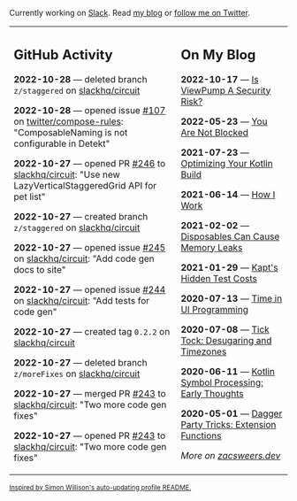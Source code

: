 Currently working on [Slack](https://slack.com/). Read [my blog](https://zacsweers.dev/) or [follow me on Twitter](https://twitter.com/ZacSweers).

<table><tr><td valign="top" width="60%">

## GitHub Activity
<!-- githubActivity starts -->
**2022-10-28** — deleted branch `z/staggered` on [slackhq/circuit](https://github.com/slackhq/circuit)

**2022-10-28** — opened issue [#107](https://github.com/twitter/compose-rules/issues/107) on [twitter/compose-rules](https://github.com/twitter/compose-rules): "ComposableNaming is not configurable in Detekt"

**2022-10-27** — opened PR [#246](https://github.com/slackhq/circuit/pull/246) to [slackhq/circuit](https://github.com/slackhq/circuit): "Use new LazyVerticalStaggeredGrid API for pet list"

**2022-10-27** — created branch `z/staggered` on [slackhq/circuit](https://github.com/slackhq/circuit)

**2022-10-27** — opened issue [#245](https://github.com/slackhq/circuit/issues/245) on [slackhq/circuit](https://github.com/slackhq/circuit): "Add code gen docs to site"

**2022-10-27** — opened issue [#244](https://github.com/slackhq/circuit/issues/244) on [slackhq/circuit](https://github.com/slackhq/circuit): "Add tests for code gen"

**2022-10-27** — created tag `0.2.2` on [slackhq/circuit](https://github.com/slackhq/circuit)

**2022-10-27** — deleted branch `z/moreFixes` on [slackhq/circuit](https://github.com/slackhq/circuit)

**2022-10-27** — merged PR [#243](https://github.com/slackhq/circuit/pull/243) to [slackhq/circuit](https://github.com/slackhq/circuit): "Two more code gen fixes"

**2022-10-27** — opened PR [#243](https://github.com/slackhq/circuit/pull/243) to [slackhq/circuit](https://github.com/slackhq/circuit): "Two more code gen fixes"
<!-- githubActivity ends -->
</td><td valign="top" width="40%">

## On My Blog
<!-- blog starts -->
**2022-10-17** — [Is ViewPump A Security Risk?](https://www.zacsweers.dev/is-viewpump-a-security-risk/)

**2022-05-23** — [You Are Not Blocked](https://www.zacsweers.dev/you-are-not-blocked/)

**2021-07-23** — [Optimizing Your Kotlin Build](https://www.zacsweers.dev/optimizing-your-kotlin-build/)

**2021-06-14** — [How I Work](https://www.zacsweers.dev/how-i-work/)

**2021-02-02** — [Disposables Can Cause Memory Leaks](https://www.zacsweers.dev/disposables-can-cause-memory-leaks/)

**2021-01-29** — [Kapt's Hidden Test Costs](https://www.zacsweers.dev/kapts-hidden-test-costs/)

**2020-07-13** — [Time in UI Programming](https://www.zacsweers.dev/time-in-ui/)

**2020-07-08** — [Tick Tock: Desugaring and Timezones](https://www.zacsweers.dev/ticktock-desugaring-timezones/)

**2020-06-11** — [Kotlin Symbol Processing: Early Thoughts](https://www.zacsweers.dev/kotlin-symbol-processor-early-thoughts/)

**2020-05-01** — [Dagger Party Tricks: Extension Functions](https://www.zacsweers.dev/dagger-party-tricks-extension-functions/)
<!-- blog ends -->
_More on [zacsweers.dev](https://zacsweers.dev/)_
</td></tr></table>

<sub><a href="https://simonwillison.net/2020/Jul/10/self-updating-profile-readme/">Inspired by Simon Willison's auto-updating profile README.</a></sub>